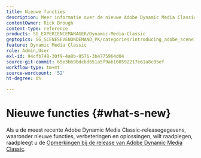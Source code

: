 ```yaml
---
title: Nieuwe functies
description: Meer informatie over de nieuwe Adobe Dynamic Media Classic vindt u in de opmerkingen bij de huidige release.
contentOwner: Rick Brough
content-type: reference
products: SG_EXPERIENCEMANAGER/Dynamic-Media-Classic
geptopics: SG_SCENESEVENONDEMAND_PK/categories/introducing_adobe_scene7
feature: Dynamic Media Classic
role: Admin,User
exl-id: 94cfb748-30f9-4a8b-9576-3b4775964d04
source-git-commit: 65e3b69bdcbd651a5f9ab100592217e61a8c05ef
workflow-type: tm+mt
source-wordcount: '52'
ht-degree: 0%

---
```


# Nieuwe functies {#what-s-new}

Als u de meest recente Adobe Dynamic Media Classic-releasegegevens, waaronder nieuwe functies, verbeteringen en oplossingen, wilt raadplegen, raadpleegt u de [Opmerkingen bij de release van Adobe Dynamic Media Classic](https://experienceleague.adobe.com/docs/dynamic-media-developer-resources/release-notes/s7rn2017.html).
